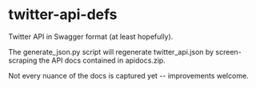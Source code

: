 twitter-api-defs
================

Twitter API in Swagger format (at least hopefully).

The generate_json.py script will regenerate twitter_api.json by screen-scraping the API docs contained in apidocs.zip.

Not every nuance of the docs is captured yet -- improvements welcome.
